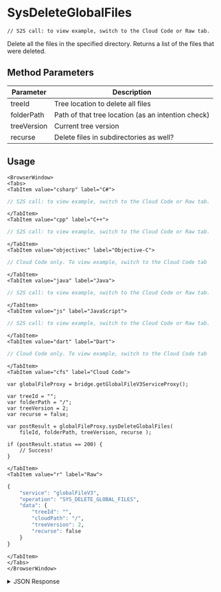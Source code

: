 # SysDeleteGlobalFiles

```objective_c
// S2S call: to view example, switch to the Cloud Code or Raw tab.
```






Delete all the files in the specified directory. Returns a list of the files that were deleted.

<PartialServop service_name="globalFileV3" operation_name="SYS_DELETE_GLOBAL_FILES" />

## Method Parameters
Parameter | Description
--------- | -----------
treeId | Tree location to delete all files
folderPath | Path of that tree location (as an intention check)
treeVersion | Current tree version
recurse | Delete files in subdirectories as well?

## Usage

```mdx-code-block
<BrowserWindow>
<Tabs>
<TabItem value="csharp" label="C#">
```

```csharp
// S2S call: to view example, switch to the Cloud Code or Raw tab.
```

```mdx-code-block
</TabItem>
<TabItem value="cpp" label="C++">
```

```cpp
// S2S call: to view example, switch to the Cloud Code or Raw tab.
```

```mdx-code-block
</TabItem>
<TabItem value="objectivec" label="Objective-C">
```

```objectivec
// Cloud Code only. To view example, switch to the Cloud Code tab
```

```mdx-code-block
</TabItem>
<TabItem value="java" label="Java">
```

```java
// S2S call: to view example, switch to the Cloud Code or Raw tab.
```

```mdx-code-block
</TabItem>
<TabItem value="js" label="JavaScript">
```

```javascript
// S2S call: to view example, switch to the Cloud Code or Raw tab.
```

```mdx-code-block
</TabItem>
<TabItem value="dart" label="Dart">
```

```dart
// Cloud Code only. To view example, switch to the Cloud Code tab
```

```mdx-code-block
</TabItem>
<TabItem value="cfs" label="Cloud Code">
```

```cfscript
var globalFileProxy = bridge.getGlobalFileV3ServiceProxy();

var treeId = "";
var folderPath = "/";
var treeVersion = 2;
var recurse = false;

var postResult = globalFileProxy.sysDeleteGlobalFiles(
    fileId, folderPath, treeVersion, recurse );

if (postResult.status == 200) {
    // Success!
}
```

```mdx-code-block
</TabItem>
<TabItem value="r" label="Raw">
```

```r
{
	"service": "globalFileV3",
	"operation": "SYS_DELETE_GLOBAL_FILES",
	"data": {
        "treeId": "",
        "cloudPath": "/",
        "treeVersion": 2,
        "recurse": false
	}
}
```

```mdx-code-block
</TabItem>
</Tabs>
</BrowserWindow>
```

<details>
<summary>JSON Response</summary>

```json
{
    "status": 200,
    "data": {
        "deletedFiles": [
            {
                "treeId": "",
                "fileName": "testFile3.txt",
                "version": 1,
                "fileId": "34abacc5-c048-4bcc-a3ce-8eb751a718a6"
            },
            {
                "treeId": "",
                "fileName": "testFile2.txt",
                "version": 1,
                "fileId": "d77122cc-f87b-4f98-801f-e49568d7061f"
            },
            {
                "treeId": "",
                "fileName": "testFile1.txt",
                "version": 1,
                "fileId": "ed126aaa-27de-48c7-b650-18e7af52ccb9"
            }
        ]
    }
}
```
</details>

